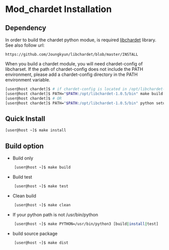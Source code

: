 Mod_chardet Installation
===

## Dependency

In order to build the chardet python modue, is required [libchardet](https://github.com/Joungkyun/libchardet) library.
See also follow url:

    https://github.com/Joungkyun/libchardet/blob/master/INSTALL

When you build a chardet module, you will need chardet-config of libcharset.
If the path of chardet-config does not include the PATH environment, please
add a chardet-config directory in the PATH environment variable.

```bash
[user@host chardet]$ # if chardet-config is located in /opt/libchardet-1.0.5/bin
[user@host chardet]$ PATH="$PATH:/opt/libchardet-1.0.5/bin" make build
[user@host chardet]$ # OR
[user@host chardet]$ PATH="$PATH:/opt/libchardet-1.0.5/bin" python setup.py build
```

## Quick Install

```bash
[user@host ~]$ make install
```

## Build option

* Build only  
```bash
    [user@host ~]$ make build
```
* Build test
```bash
    [user@host ~]$ make test
```
*  Clean build
```bash
    [user@host ~]$ make clean
```
*  If your python path is not /usr/bin/python
```bash
    [user@host ~]$ make PYTHON=/usr/bin/python3 [build|install|test]
```
*  build source package
```bash
    [user@host ~]$ make dist
```
